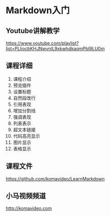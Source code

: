 Markdown入门
============

## Youtube讲解教学

https://www.youtube.com/playlist?list=PLliocbKHJNwvnlL9xkwhdkaqmPbI9LU0m

## 课程详细

01. 课程介绍
02. 预览插件
03. 设置标题
04. 自然段改行
05. 引用表现
06. 增加分割线
07. 强调表现
08. 列表表示
09. 超文本链接
10. 代码高亮显示
11. 图片显示
12. 表格显示

## 课程文件

https://github.com/komavideo/LearnMarkdown

## 小马视频频道

http://komavideo.com
